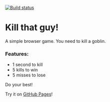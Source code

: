 [![Build status](https://ci.appveyor.com/api/projects/status/5tsyd9qdswtn9wew?svg=true)](https://ci.appveyor.com/project/solarlime/kill-that-guy)

# Kill that guy!

A simple browser game. You need to kill a goblin.

### Features:
- 1 second to kill
- 5 kills to win
- 5 misses to lose

Do your best!

Try it on [GitHub Pages](https://solarlime.github.io/kill-that-guy/)!
